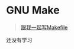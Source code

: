 # GNU Make

> [跟我一起写Makefile](https://seisman.github.io/how-to-write-makefile/overview.html)

还没有学习
